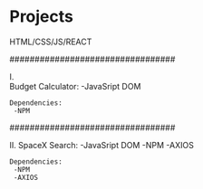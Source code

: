 # Projects
HTML/CSS/JS/REACT

#################################

I.  
    Budget Calculator:
     -JavaSript DOM
    
    Dependencies:
     -NPM
    
#################################

II. SpaceX Search:
     -JavaSript DOM
     -NPM
     -AXIOS

    Dependencies:
     -NPM
     -AXIOS
